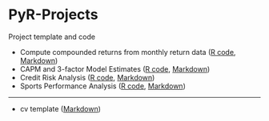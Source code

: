 # PyR-Projects
Project template and code

- Compute compounded returns from monthly return data ([R code](https://raw.githubusercontent.com/sureshlazaruspaul/PyR-Projects/main/annret.R), [Markdown](https://raw.githubusercontent.com/sureshlazaruspaul/PyR-Projects/main/annret.Rmd))
- CAPM and 3-factor Model Estimates ([R code](https://raw.githubusercontent.com/sureshlazaruspaul/PyR-Projects/main/capm.R), [Markdown](https://github.com/sureshlazaruspaul/PyR-Projects/blob/main/capm.Rmd))
- Credit Risk Analysis ([R code](https://raw.githubusercontent.com/sureshlazaruspaul/PyR-Projects/main/crisk.R), [Markdown]())
- Sports Performance Analysis ([R code](), [Markdown]())

***

- cv template ([Markdown](https://raw.githubusercontent.com/sureshlazaruspaul/PyR-Projects/main/cv.Rmd))

